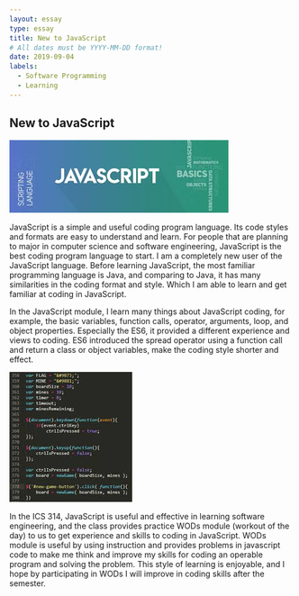 ```yaml
---
layout: essay
type: essay
title: New to JavaScript
# All dates must be YYYY-MM-DD format!
date: 2019-09-04
labels:
  - Software Programming
  - Learning
---
```


## New to JavaScript

<img class="ui floated rounded image" src="../images/images.jpg">

  JavaScript is a simple and useful coding program language. Its code styles and formats are easy to understand and learn. For people that are planning to major in computer science and software engineering, JavaScript is the best coding program language to start. I am a completely new user of the JavaScript language. Before learning JavaScript, the most familiar programming language is Java, and comparing to Java, it has many similarities in the coding format and style. Which I am able to learn and get familiar at coding in JavaScript. 

  In the JavaScript module, I learn many things about JavaScript coding, for example, the basic variables, function calls, operator, arguments, loop, and object properties. Especially the ES6, it provided a different experience and views to coding. ES6 introduced the spread operator using a function call and return a class or object variables, make the coding style shorter and effect.

<img class="ui right floated rounded image" src="../images/code.jpg">

  In the ICS 314, JavaScript is useful and effective in learning software engineering, and the class provides practice WODs module (workout of the day) to us to get experience and skills to coding in JavaScript. WODs module is useful by using instruction and provides problems in javascript code to make me think and improve my skills for coding an operable program and solving the problem. This style of learning is enjoyable, and I hope by participating in WODs I will improve in coding skills after the semester.
